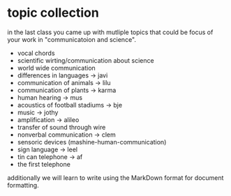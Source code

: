 # topic collection

in the last class you came up with mutliple topics that could be focus of your work in "communicatoion and science".

- vocal chords
- scientific wirting/communication about science
- world wide communication 
- differences in languages -> javi
- communication of animals  -> lilu
- communication of plants -> karma
- human hearing -> mus
- acoustics of football stadiums -> bje
- music -> jothy
- amplification -> alileo
- transfer of sound through wire
- nonverbal communication -> clem
- sensoric devices (mashine-human-communication)
- sign language -> leel
- tin can telephone -> af
- the first telephone

additionally we will learn to write using the MarkDown format for document formatting.
